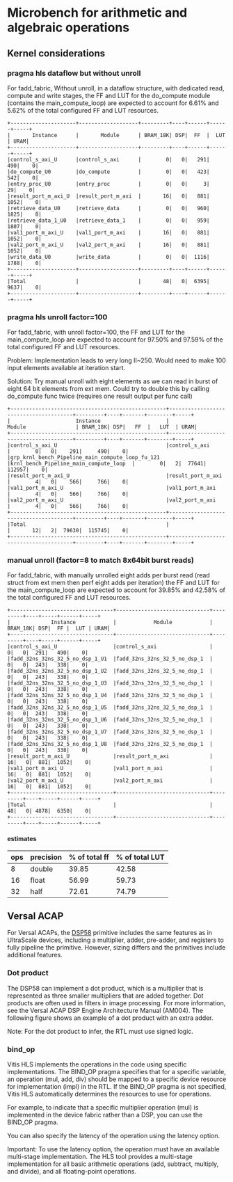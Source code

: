 # Microbench for arithmetic and algebraic operations 

## Kernel considerations

### pragma hls dataflow but without unroll

For fadd_fabric, Without unroll, in a dataflow structure, with dedicated read, compute and write stages, the FF and LUT for the do_compute module (contains the main_compute_loop) are expected to account for 6.61% and 5.62% of the total configured FF and LUT resources.

    +---------------------+-------------------+---------+----+------+------+-----+
    |       Instance      |       Module      | BRAM_18K| DSP|  FF  |  LUT | URAM|
    +---------------------+-------------------+---------+----+------+------+-----+
    |control_s_axi_U      |control_s_axi      |        0|   0|   291|   490|    0|  
    |do_compute_U0        |do_compute         |        0|   0|   423|   542|    0|  
    |entry_proc_U0        |entry_proc         |        0|   0|     3|    29|    0|  
    |result_port_m_axi_U  |result_port_m_axi  |       16|   0|   881|  1052|    0|  
    |retrieve_data_U0     |retrieve_data      |        0|   0|   960|  1825|    0|  
    |retrieve_data_1_U0   |retrieve_data_1    |        0|   0|   959|  1807|    0|  
    |val1_port_m_axi_U    |val1_port_m_axi    |       16|   0|   881|  1052|    0|  
    |val2_port_m_axi_U    |val2_port_m_axi    |       16|   0|   881|  1052|    0|  
    |write_data_U0        |write_data         |        0|   0|  1116|  1788|    0|  
    +---------------------+-------------------+---------+----+------+------+-----+
    |Total                |                   |       48|   0|  6395|  9637|    0|  
    +---------------------+-------------------+---------+----+------+------+-----+

### pragma hls unroll factor=100

For fadd_fabric, with unroll factor=100, the FF and LUT for the main_compute_loop are expected to account for 97.50% and 97.59% of the total configured FF and LUT resources.

Problem: Implementation leads to very long II~250. Would need to make 100 input elements available at iteration start.

Solution: Try manual unroll with eight elements as we can read in burst of eight 64 bit elements from ext mem. Could try to double this by calling do_compute func twice (requires one result output per func call)

    +--------------------------------------------------+---------------------------------------+---------+----+-------+--------+-----+
    |                     Instance                     |                 Module                | BRAM_18K| DSP|   FF  |   LUT  | URAM|
    +--------------------------------------------------+---------------------------------------+---------+----+-------+--------+-----+
    |control_s_axi_U                                   |control_s_axi                          |        0|   0|    291|     490|    0|  
    |grp_krnl_bench_Pipeline_main_compute_loop_fu_121  |krnl_bench_Pipeline_main_compute_loop  |        0|   2|  77641|  112957|    0|  
    |result_port_m_axi_U                               |result_port_m_axi                      |        4|   0|    566|     766|    0|  
    |val1_port_m_axi_U                                 |val1_port_m_axi                        |        4|   0|    566|     766|    0|  
    |val2_port_m_axi_U                                 |val2_port_m_axi                        |        4|   0|    566|     766|    0|  
    +--------------------------------------------------+---------------------------------------+---------+----+-------+--------+-----+
    |Total                                             |                                       |       12|   2|  79630|  115745|    0|  
    +--------------------------------------------------+---------------------------------------+---------+----+-------+--------+-----+

### manual unroll (factor=8 to match 8x64bit burst reads) 

For fadd_fabric, with manually unrolled eight adds per burst read (read struct from ext mem then perf eight adds per iteration) the FF and LUT for the main_compute_loop are expected to account for 39.85% and 42.58% of the total configured FF and LUT resources.

    +---------------------------------+------------------------------+---------+----+-----+------+-----+
    |             Instance            |            Module            | BRAM_18K| DSP|  FF |  LUT | URAM|
    +---------------------------------+------------------------------+---------+----+-----+------+-----+
    |control_s_axi_U                  |control_s_axi                 |        0|   0|  291|   490|    0|  
    |fadd_32ns_32ns_32_5_no_dsp_1_U1  |fadd_32ns_32ns_32_5_no_dsp_1  |        0|   0|  243|   338|    0|  
    |fadd_32ns_32ns_32_5_no_dsp_1_U2  |fadd_32ns_32ns_32_5_no_dsp_1  |        0|   0|  243|   338|    0|  
    |fadd_32ns_32ns_32_5_no_dsp_1_U3  |fadd_32ns_32ns_32_5_no_dsp_1  |        0|   0|  243|   338|    0|  
    |fadd_32ns_32ns_32_5_no_dsp_1_U4  |fadd_32ns_32ns_32_5_no_dsp_1  |        0|   0|  243|   338|    0|  
    |fadd_32ns_32ns_32_5_no_dsp_1_U5  |fadd_32ns_32ns_32_5_no_dsp_1  |        0|   0|  243|   338|    0|  
    |fadd_32ns_32ns_32_5_no_dsp_1_U6  |fadd_32ns_32ns_32_5_no_dsp_1  |        0|   0|  243|   338|    0|  
    |fadd_32ns_32ns_32_5_no_dsp_1_U7  |fadd_32ns_32ns_32_5_no_dsp_1  |        0|   0|  243|   338|    0|  
    |fadd_32ns_32ns_32_5_no_dsp_1_U8  |fadd_32ns_32ns_32_5_no_dsp_1  |        0|   0|  243|   338|    0|  
    |result_port_m_axi_U              |result_port_m_axi             |       16|   0|  881|  1052|    0|  
    |val1_port_m_axi_U                |val1_port_m_axi               |       16|   0|  881|  1052|    0|  
    |val2_port_m_axi_U                |val2_port_m_axi               |       16|   0|  881|  1052|    0|  
    +---------------------------------+------------------------------+---------+----+-----+------+-----+
    |Total                            |                              |       48|   0| 4878|  6350|    0|  
    +---------------------------------+------------------------------+---------+----+-----+------+-----+

#### estimates

| ops | precision | % of total ff | % of total LUT | 
| --- | --------- | ------------- | -------------- |
| 8   | double    | 39.85         | 42.58          |
| 16  | float     | 56.99         | 59.73          |
| 32  | half      | 72.61         | 74.79          |


## Versal ACAP

For Versal ACAPs, the [DSP58](https://docs.amd.com/r/2022.1-English/ug1273-versal-acap-design/UltraRAM-Primitives) primitive includes the same features as in UltraScale devices, including a multiplier, adder, pre-adder, and registers to fully pipeline the primitive. However, sizing differs and the primitives include additional features.

### Dot product

The DSP58 can implement a dot product, which is a multiplier that is represented as three smaller multipliers that are added together. Dot products are often used in filters in image processing. For more information, see the Versal ACAP DSP Engine Architecture Manual (AM004). The following figure shows an example of a dot product with an extra adder.

Note: For the dot product to infer, the RTL must use signed logic.

### bind_op

Vitis HLS implements the operations in the code using specific implementations. The BIND_OP pragma specifies that for a specific variable, an operation (mul, add, div) should be mapped to a specific device resource for implementation (impl) in the RTL. If the BIND_OP pragma is not specified, Vitis HLS automatically determines the resources to use for operations.

For example, to indicate that a specific multiplier operation (mul) is implemented in the device fabric rather than a DSP, you can use the BIND_OP pragma.

You can also specify the latency of the operation using the latency option.

Important: To use the latency option, the operation must have an available multi-stage implementation. The HLS tool provides a multi-stage implementation for all basic arithmetic operations (add, subtract, multiply, and divide), and all floating-point operations.
